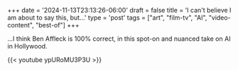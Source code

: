 +++
date = '2024-11-13T23:13:26-06:00'
draft = false
title = 'I can&apos;t believe I am about to say this&#44; but...'
type = 'post'
tags = ["art", "film-tv", "AI", "video-content", "best-of"]
+++

...I think Ben Affleck is 100% correct, in this spot-on and nuanced take on AI in Hollywood.

<div class="video">
{{< youtube ypURoMU3P3U >}}
</div>
